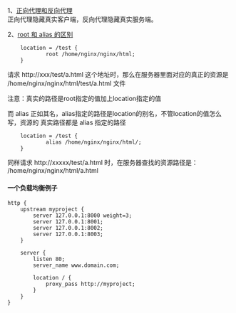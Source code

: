 
1、[正向代理和反向代理](https://www.zhihu.com/question/24723688/answer/128105528)  
正向代理隐藏真实客户端，反向代理隐藏真实服务端。  

2、[root 和 alias 的区别](https://blog.csdn.net/CodeLixj/article/details/107859266?utm_medium=distribute.pc_relevant.none-task-blog-baidujs_title-0&spm=1001.2101.3001.4242)  

        location = /test {
                root /home/nginx/nginx/html;
        }
请求 http\://xxx/test/a.html 这个地址时，那么在服务器里面对应的真正的资源是 /home/nginx/nginx/html/test/a.html 文件  

注意：真实的路径是root指定的值加上location指定的值  

而 alias 正如其名，alias指定的路径是location的别名，不管location的值怎么写，资源的 真实路径都是 alias 指定的路径   

        location = /test {
                alias /home/nginx/nginx/html/;
        }
同样请求 http\://xxxxx/test/a.html 时，在服务器查找的资源路径是： /home/nginx/nginx/html/a.html  


#### 一个负载均衡例子  

    http {
        upstream myproject {
            server 127.0.0.1:8000 weight=3;
            server 127.0.0.1:8001;
            server 127.0.0.1:8002;
            server 127.0.0.1:8003;
        }

        server {
            listen 80;
            server_name www.domain.com;

            location / {
                proxy_pass http://myproject;
            }
        }
    }
    
    
